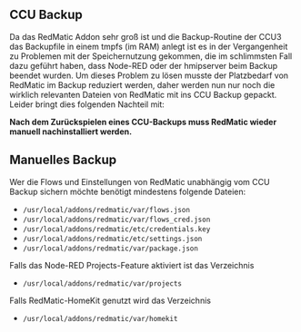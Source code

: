 ## CCU Backup

Da das RedMatic Addon sehr groß ist und die Backup-Routine der CCU3 das Backupfile in einem tmpfs (im RAM) anlegt ist es in der Vergangenheit zu Problemen mit der Speichernutzung gekommen, die im schlimmsten Fall dazu geführt haben, dass Node-RED oder der hmipserver beim Backup beendet wurden. Um dieses Problem zu lösen musste der Platzbedarf von RedMatic im Backup reduziert werden, daher werden nun nur noch die wirklich relevanten Dateien von RedMatic mit ins CCU Backup gepackt. Leider bringt dies folgenden Nachteil mit:

**Nach dem Zurückspielen eines CCU-Backups muss RedMatic wieder manuell nachinstalliert werden.** 

## Manuelles Backup

Wer die Flows und Einstellungen von RedMatic unabhängig vom CCU Backup sichern möchte benötigt mindestens folgende Dateien:

* `/usr/local/addons/redmatic/var/flows.json`
* `/usr/local/addons/redmatic/var/flows_cred.json`
* `/usr/local/addons/redmatic/etc/credentials.key`
* `/usr/local/addons/redmatic/etc/settings.json`
* `/usr/local/addons/redmatic/var/package.json`

Falls das Node-RED Projects-Feature aktiviert ist das Verzeichnis
* `/usr/local/addons/redmatic/var/projects`

Falls RedMatic-HomeKit genutzt wird das Verzeichnis
* `/usr/local/addons/redmatic/var/homekit`
